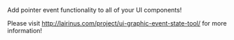 Add pointer event functionality to all of your UI components!

Please visit http://lairinus.com/project/ui-graphic-event-state-tool/ for more information!
